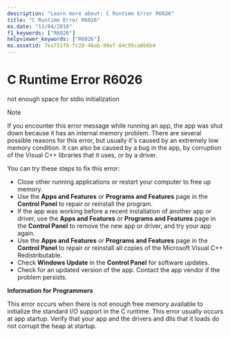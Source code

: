 ```yaml
---
description: "Learn more about: C Runtime Error R6026"
title: "C Runtime Error R6026"
ms.date: "11/04/2016"
f1_keywords: ["R6026"]
helpviewer_keywords: ["R6026"]
ms.assetid: 7ea751f8-fc20-46ab-99ef-84c95ca0b6b4
---
```

# C Runtime Error R6026

not enough space for stdio initialization

> [!NOTE]
> If you encounter this error message while running an app, the app was shut down because it has an internal memory problem. There are several possible reasons for this error, but usually it's caused by an extremely low memory condition. It can also be caused by a bug in the app, by corruption of the Visual C++ libraries that it uses, or by a driver.
>
> You can try these steps to fix this error:
>
> - Close other running applications or restart your computer to free up memory.
> - Use the **Apps and Features** or **Programs and Features** page in the **Control Panel** to repair or reinstall the program.
> - If the app was working before a recent installation of another app or driver, use the **Apps and Features** or **Programs and Features** page in the **Control Panel** to remove the new app or driver, and try your app again.
> - Use the **Apps and Features** or **Programs and Features** page in the **Control Panel** to repair or reinstall all copies of the Microsoft Visual C++ Redistributable.
> - Check **Windows Update** in the **Control Panel** for software updates.
> - Check for an updated version of the app. Contact the app vendor if the problem persists.

**Information for Programmers**

This error occurs when there is not enough free memory available to initialize the standard I/O support in the C runtime. This error usually occurs at app startup. Verify that your app and the drivers and dlls that it loads do not corrupt the heap at startup.
